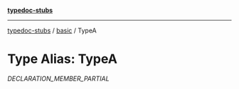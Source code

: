 [**typedoc-stubs**](../../index.md)

***

[typedoc-stubs](../../modules.md) / [basic](../index.md) / TypeA

# Type Alias: TypeA

_DECLARATION_MEMBER_PARTIAL_
